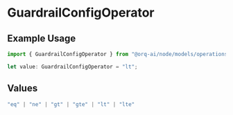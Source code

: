 # GuardrailConfigOperator

## Example Usage

```typescript
import { GuardrailConfigOperator } from "@orq-ai/node/models/operations";

let value: GuardrailConfigOperator = "lt";
```

## Values

```typescript
"eq" | "ne" | "gt" | "gte" | "lt" | "lte"
```